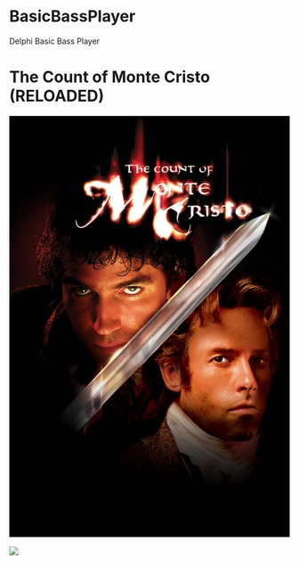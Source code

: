 # BasicBassPlayer
 Delphi Basic Bass Player

 # The Count of Monte Cristo (RELOADED)

 ![](Res/Cristo.jpg)

 ![](https://github.com/mben-dz/MyGifs/blob/main/WaterRipple.gif)
 
